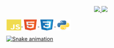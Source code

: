 

<div align="center">
  <a href="https://github.com/CafeComLeiteC">
  <img height="180em" src="https://github-readme-stats.vercel.app/api?username=CafeComLeiteC&show_icons=true&theme=dracula&include_all_commits=true&count_private=true"/>
  <img height="180em" src="https://github-readme-stats.vercel.app/api/top-langs/?username=CafeComLeiteC&layout=compact&langs_count=7&theme=dracula"/>
</div>
  
  <br>
  <img align="center" alt="Rafa-Js" height="30" width="40" src="https://raw.githubusercontent.com/devicons/devicon/master/icons/javascript/javascript-plain.svg">  <img align="center" alt="HTML" height="30" width="40" src="https://raw.githubusercontent.com/devicons/devicon/master/icons/html5/html5-original.svg">
 
  <img align="center" alt="CSS" height="30" width="40" src="https://raw.githubusercontent.com/devicons/devicon/master/icons/css3/css3-original.svg">
  <img align="center" alt="Python" height="30" width="40" src="https://raw.githubusercontent.com/devicons/devicon/master/icons/python/python-original.svg">
  
  
![Snake animation](https://github.com/CafeComLeiteC/CafeComLeiteC/blob/output/github-contribution-grid-snake.svg)
 
